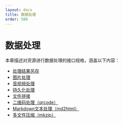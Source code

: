 ```yaml
---
layout: docs
title: 数据处理
order: 500
---
```


<a id="imageFop"></a>
# 数据处理

本章描述对资源进行数据处理的接口规格，涵盖以下内容：  

* [处理结果另存][saveasHref]
* [图片处理][imageHref]
* [音视频处理][avHref]
* [持久化处理][pfopHref]
* [文件拼接][concatHref]
* [二维码处理（qrcode）][qrcodeHref]
* [Markdown文本处理（md2html）][md2htmlHref]
* [多文件压缩（mkzip）][mkzipHref] 

[imageHref]:        /docs/v6/api/reference/fop/image/index.html        "图片处理"
[avHref]:           /docs/v6/api/reference/fop/av/index.html           "音视频处理"
[pfopHref]:         /docs/v6/api/reference/fop/pfop/index.html         "持久化处理"
[concatHref]:       /docs/v6/api/reference/fop/concat.html             "文件拼接"
[qrcodeHref]:       /docs/v6/api/reference/fop/qrcode.html             "二维码处理"
[md2htmlHref]:      /docs/v6/api/reference/fop/md2html.html            "Markdown文本处理"
[saveasHref]:       /docs/v6/api/reference/fop/saveas.html             "处理结果另存"
[mkzipHref]:        /docs/v6/api/reference/fop/mkzip.html              "多文件压缩"
